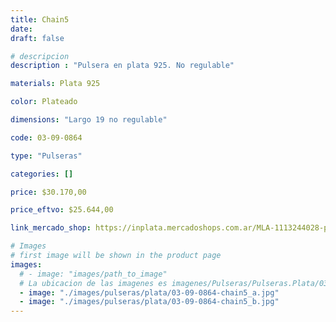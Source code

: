 ```yaml
---
title: Chain5
date: 
draft: false

# descripcion
description : "Pulsera en plata 925. No regulable"

materials: Plata 925

color: Plateado

dimensions: "Largo 19 no regulable"

code: 03-09-0864

type: "Pulseras"

categories: []

price: $30.170,00

price_eftvo: $25.644,00

link_mercado_shop: https://inplata.mercadoshops.com.ar/MLA-1113244028-pulsera-de-plata-italiana-chain5-_JM

# Images
# first image will be shown in the product page
images:
  # - image: "images/path_to_image"
  # La ubicacion de las imagenes es imagenes/Pulseras/Pulseras.Plata/03-09-0864-chain5
  - image: "./images/pulseras/plata/03-09-0864-chain5_a.jpg"
  - image: "./images/pulseras/plata/03-09-0864-chain5_b.jpg"
---
```

